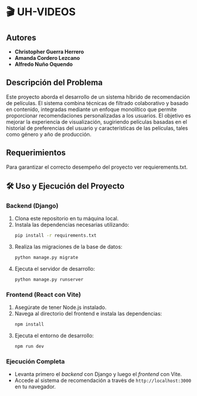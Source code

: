 # 🎬 UH-VIDEOS

## Autores
- **Christopher Guerra Herrero**
- **Amanda Cordero Lezcano**
- **Alfredo Nuño Oquendo**

## Descripción del Problema
Este proyecto aborda el desarrollo de un sistema híbrido de recomendación de películas. El sistema combina técnicas de filtrado colaborativo y basado en contenido, integradas mediante un enfoque monolítico que permite proporcionar recomendaciones personalizadas a los usuarios. El objetivo es mejorar la experiencia de visualización, sugiriendo películas basadas en el historial de preferencias del usuario y características de las películas, tales como género y año de producción.

## Requerimientos

Para garantizar el correcto desempeño del proyecto ver requierements.txt.

## 🛠️ Uso y Ejecución del Proyecto

### Backend (Django)
1. Clona este repositorio en tu máquina local.
2. Instala las dependencias necesarias utilizando:
   ```bash
   pip install -r requirements.txt
   ```
3. Realiza las migraciones de la base de datos:
   ```bash
   python manage.py migrate
   ```
4. Ejecuta el servidor de desarrollo:
   ```bash
   python manage.py runserver
   ```

### Frontend (React con Vite)
1. Asegúrate de tener Node.js instalado.
2. Navega al directorio del frontend e instala las dependencias:
   ```bash
   npm install
   ```
3. Ejecuta el entorno de desarrollo:
   ```bash
   npm run dev
   ```

### Ejecución Completa
- Levanta primero el *backend* con Django y luego el *frontend* con Vite.
- Accede al sistema de recomendación a través de `http://localhost:3000` en tu navegador.

